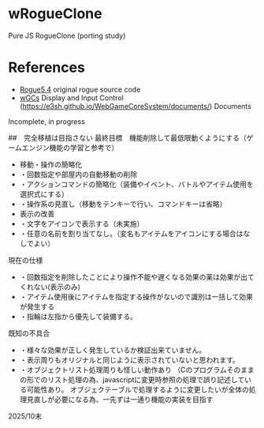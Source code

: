# wRogueClone
Pure JS RogueClone (porting study)

# References
* [Rogue5.4](http://rogue.rogueforge.net/rogue-5-4/) original rogue source code
* [wGCs](https://github.com/e3sh/WebGameCoreSystem) Display and Input Control
        (https://e3sh.github.io/WebGameCoreSystem/documents/) Documents

Incomplete, in progress

##　完全移植は目指さない
最終目標　機能削除して最低限動くようにする（ゲームエンジン機能の学習と参考で）
- 移動・操作の簡略化
- ・回数指定や部屋内の自動移動の削除
- ・アクションコマンドの簡略化（装備やイベント、バトルやアイテム使用を選択式にする）
- ・操作系の見直し（移動をテンキーで行い、コマンドキーは省略）
- 表示の改善
- ・文字をアイコンで表示する（未実施）
- ・任意の名前を割り当てなし。（変名もアイテムをアイコンにする場合はなしでよい）

現在の仕様
- ・回数指定を削除したことにより操作不能や遅くなる効果の薬は効果が出てくれない(表示のみ)
- ・アイテム使用後にアイテムを指定する操作がないので識別は一括して効果が発生する
- ・指輪は左指から優先して装備する。

既知の不具合
- ・様々な効果が正しく発生しているか検証出来ていません。
- ・表示周りもオリジナルと同じように表示されていないと思われます。
- ・オブジェクトリスト処理周りも怪しい動作あり
（Cのプログラムそのままの形でのリスト処理の為、javascriptに変更時参照の処理で誤り記述している可能性あり。
オブジェクテーブルで処理するように変更したいが全体の処理見直しが必要になる為、一先ずは一通り機能の実装を目指す

2025/10末
